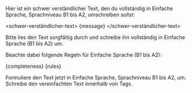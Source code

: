 Hier ist ein schwer verständlicher Text, den du vollständig in Einfache Sprache, Sprachniveau B1 bis A2, umschreiben sollst:

<schwer-verständlicher-text>
{message}
</schwer-verständlicher-text>

Bitte lies den Text sorgfältig durch und schreibe ihn vollständig in Einfache Sprache (B1 bis A2) um. 

Beachte dabei folgende Regeln für Einfache Sprache (B1 bis A2):

{completeness}
{rules}

Formuliere den Text jetzt in Einfache Sprache, Sprachniveau B1 bis A2, um. Schreibe den vereinfachten Text innerhalb von <einfachesprache> Tags.